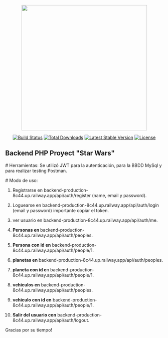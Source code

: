 <p align="center"><a href="https://laravel.com" target="_blank"><img src="https://raw.githubusercontent.com/laravel/art/master/logo-lockup/5%20SVG/2%20CMYK/1%20Full%20Color/laravel-logolockup-cmyk-red.svg" width="400"></a></p>

<p align="center">
<a href="https://travis-ci.org/laravel/framework"><img src="https://travis-ci.org/laravel/framework.svg" alt="Build Status"></a>
<a href="https://packagist.org/packages/laravel/framework"><img src="https://img.shields.io/packagist/dt/laravel/framework" alt="Total Downloads"></a>
<a href="https://packagist.org/packages/laravel/framework"><img src="https://img.shields.io/packagist/v/laravel/framework" alt="Latest Stable Version"></a>
<a href="https://packagist.org/packages/laravel/framework"><img src="https://img.shields.io/packagist/l/laravel/framework" alt="License"></a>
</p>

## Backend PHP Proyect "Star Wars" 
 
<p>
   # Herramientas: 
        Se utilizó JWT para la autenticación, para la BBDD MySql y para realizar testing Postman.
</p>
<p>
   # Modo de uso:
    
   1) Registrarse en backend-production-8c44.up.railway.app/api/auth/register (name, email y password).
   2) Loguearse en backend-production-8c44.up.railway.app/api/auth/login (email y password) importante copiar el token.
   3) ver usuario en backend-production-8c44.up.railway.app/api/auth/me.
   
   4) <b>Personas en </b>backend-production-8c44.up.railway.app/api/auth/peoples.
   5) <b>Persona con id en</b> backend-production-8c44.up.railway.app/api/auth/people/1.
   
   6) <b>planetas en </b>backend-production-8c44.up.railway.app/api/auth/peoples.
   7) <b>planeta con id e</b>n backend-production-8c44.up.railway.app/api/auth/people/1.
   
   8) <b>vehiculos en</b> backend-production-8c44.up.railway.app/api/auth/peoples.
   9) <b>vehiculo con id en</b> backend-production-8c44.up.railway.app/api/auth/people/1.
   
   10) <b>Salir del usuario con</b> backend-production-8c44.up.railway.app/api/auth/logout.
</p>

<p>
    Gracias por su tiempo!
</p>
